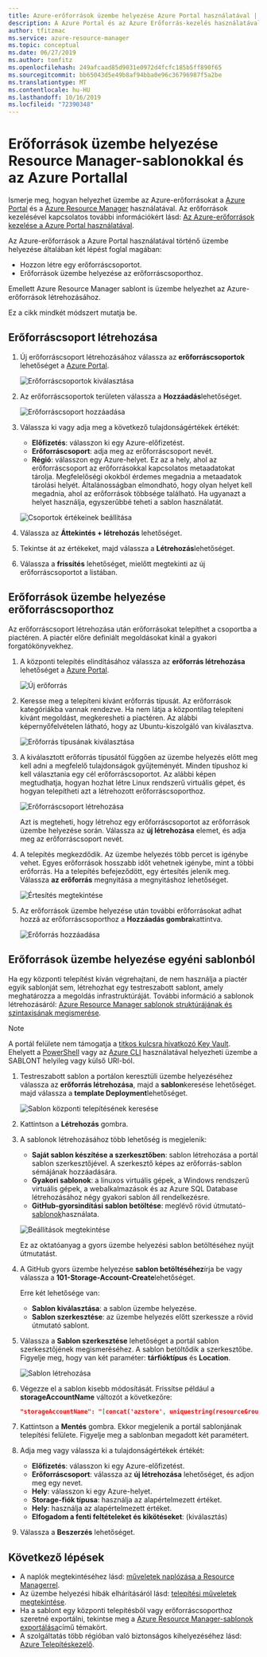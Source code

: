 ```yaml
---
title: Azure-erőforrások üzembe helyezése Azure Portal használatával | Microsoft Docs
description: A Azure Portal és az Azure Erőforrás-kezelés használatával az erőforrásokat üzembe helyezheti az előfizetésében található erőforráscsoporthoz.
author: tfitzmac
ms.service: azure-resource-manager
ms.topic: conceptual
ms.date: 06/27/2019
ms.author: tomfitz
ms.openlocfilehash: 249afcaad85d9031e0972d4fcfc185b5ff890f65
ms.sourcegitcommit: bb65043d5e49b8af94bba0e96c36796987f5a2be
ms.translationtype: MT
ms.contentlocale: hu-HU
ms.lasthandoff: 10/16/2019
ms.locfileid: "72390348"
---
```

# <a name="deploy-resources-with-resource-manager-templates-and-azure-portal"></a>Erőforrások üzembe helyezése Resource Manager-sablonokkal és az Azure Portallal

Ismerje meg, hogyan helyezhet üzembe az Azure-erőforrásokat a [Azure Portal](https://portal.azure.com) és a [Azure Resource Manager](resource-group-overview.md) használatával. Az erőforrások kezelésével kapcsolatos további információkért lásd: [Az Azure-erőforrások kezelése a Azure Portal használatával](manage-resources-portal.md).

Az Azure-erőforrások a Azure Portal használatával történő üzembe helyezése általában két lépést foglal magában:

- Hozzon létre egy erőforráscsoportot.
- Erőforrások üzembe helyezése az erőforráscsoporthoz.

Emellett Azure Resource Manager sablont is üzembe helyezhet az Azure-erőforrások létrehozásához.

Ez a cikk mindkét módszert mutatja be.

## <a name="create-a-resource-group"></a>Erőforráscsoport létrehozása

1. Új erőforráscsoport létrehozásához válassza az **erőforráscsoportok** lehetőséget a [Azure Portal](https://portal.azure.com).

   ![Erőforráscsoportok kiválasztása](./media/resource-group-template-deploy-portal/select-resource-groups.png)

1. Az erőforráscsoportok területen válassza a **Hozzáadás**lehetőséget.

   ![Erőforráscsoport hozzáadása](./media/resource-group-template-deploy-portal/add-resource-group.png)

1. Válassza ki vagy adja meg a következő tulajdonságértékek értékét:

    - **Előfizetés**: válasszon ki egy Azure-előfizetést.
    - **Erőforráscsoport**: adja meg az erőforráscsoport nevét.
    - **Régió**: válasszon egy Azure-helyet. Ez az a hely, ahol az erőforráscsoport az erőforrásokkal kapcsolatos metaadatokat tárolja. Megfelelőségi okokból érdemes megadnia a metaadatok tárolási helyét. Általánosságban elmondható, hogy olyan helyet kell megadnia, ahol az erőforrások többsége található. Ha ugyanazt a helyet használja, egyszerűbbé teheti a sablon használatát.

   ![Csoportok értékeinek beállítása](./media/resource-group-template-deploy-portal/set-group-properties.png)

1. Válassza az **Áttekintés + létrehozás** lehetőséget.
1. Tekintse át az értékeket, majd válassza a **Létrehozás**lehetőséget.
1. Válassza a **frissítés** lehetőséget, mielőtt megtekinti az új erőforráscsoportot a listában.

## <a name="deploy-resources-to-a-resource-group"></a>Erőforrások üzembe helyezése erőforráscsoporthoz

Az erőforráscsoport létrehozása után erőforrásokat telepíthet a csoportba a piactéren. A piactér előre definiált megoldásokat kínál a gyakori forgatókönyvekhez.

1. A központi telepítés elindításához válassza az **erőforrás létrehozása** lehetőséget a [Azure Portal](https://portal.azure.com).

   ![Új erőforrás](./media/resource-group-template-deploy-portal/new-resources.png)

1. Keresse meg a telepíteni kívánt erőforrás típusát. Az erőforrások kategóriákba vannak rendezve. Ha nem látja a központilag telepíteni kívánt megoldást, megkeresheti a piactéren. Az alábbi képernyőfelvételen látható, hogy az Ubuntu-kiszolgáló van kiválasztva.

   ![Erőforrás típusának kiválasztása](./media/resource-group-template-deploy-portal/select-resource-type.png)

1. A kiválasztott erőforrás típusától függően az üzembe helyezés előtt meg kell adni a megfelelő tulajdonságok gyűjteményét. Minden típushoz ki kell választania egy cél erőforráscsoportot. Az alábbi képen megtudhatja, hogyan hozhat létre Linux rendszerű virtuális gépet, és hogyan telepítheti azt a létrehozott erőforráscsoporthoz.

   ![Erőforráscsoport létrehozása](./media/resource-group-template-deploy-portal/select-existing-group.png)

   Azt is megteheti, hogy létrehoz egy erőforráscsoportot az erőforrások üzembe helyezése során. Válassza az **új létrehozása** elemet, és adja meg az erőforráscsoport nevét.

1. A telepítés megkezdődik. Az üzembe helyezés több percet is igénybe vehet. Egyes erőforrások hosszabb időt vehetnek igénybe, mint a többi erőforrás. Ha a telepítés befejeződött, egy értesítés jelenik meg. Válassza **az erőforrás** megnyitása a megnyitáshoz lehetőséget.

   ![Értesítés megtekintése](./media/resource-group-template-deploy-portal/view-notification.png)

1. Az erőforrások üzembe helyezése után további erőforrásokat adhat hozzá az erőforráscsoporthoz a **Hozzáadás gombra**kattintva.

   ![Erőforrás hozzáadása](./media/resource-group-template-deploy-portal/add-resource.png)

## <a name="deploy-resources-from-custom-template"></a>Erőforrások üzembe helyezése egyéni sablonból

Ha egy központi telepítést kíván végrehajtani, de nem használja a piactér egyik sablonját sem, létrehozhat egy testreszabott sablont, amely meghatározza a megoldás infrastruktúráját. További információ a sablonok létrehozásáról: [Azure Resource Manager sablonok struktúrájának és szintaxisának megismerése](resource-group-authoring-templates.md).

> [!NOTE]
> A portál felülete nem támogatja a [titkos kulcsra hivatkozó Key Vault](resource-manager-keyvault-parameter.md). Ehelyett a [PowerShell](resource-group-template-deploy.md) vagy az [Azure CLI](resource-group-template-deploy-cli.md) használatával helyezheti üzembe a SABLONT helyileg vagy külső URI-ból.

1. Testreszabott sablon a portálon keresztüli üzembe helyezéséhez válassza az **erőforrás létrehozása**, majd a **sablon**keresése lehetőséget. majd válassza a **template Deployment**lehetőséget.

   ![Sablon központi telepítésének keresése](./media/resource-group-template-deploy-portal/search-template.png)

1. Kattintson a **Létrehozás** gombra.
1. A sablonok létrehozásához több lehetőség is megjelenik:

    - **Saját sablon készítése a szerkesztőben**: sablon létrehozása a portál sablon szerkesztőjével.  A szerkesztő képes az erőforrás-sablon sémájának hozzáadására.
    - **Gyakori sablonok**: a linuxos virtuális gépek, a Windows rendszerű virtuális gépek, a webalkalmazások és az Azure SQL Database létrehozásához négy gyakori sablon áll rendelkezésre.
    - **GitHub-gyorsindítási sablon betöltése**: meglévő rövid útmutató- [sablonok](https://azure.microsoft.com/resources/templates/)használata.

   ![Beállítások megtekintése](./media/resource-group-template-deploy-portal/see-options.png)

    Ez az oktatóanyag a gyors üzembe helyezési sablon betöltéséhez nyújt útmutatást.

1. A GitHub gyors üzembe helyezése **sablon betöltéséhez**írja be vagy válassza a **101-Storage-Account-Create**lehetőséget.

    Erre két lehetősége van:

    - **Sablon kiválasztása**: a sablon üzembe helyezése.
    - **Sablon szerkesztése**: az üzembe helyezés előtt szerkessze a rövid útmutató sablont.

1. Válassza a **Sablon szerkesztése** lehetőséget a portál sablon szerkesztőjének megismeréséhez. A sablon betöltődik a szerkesztőbe. Figyelje meg, hogy van két paraméter: **tárfióktípus** és **Location**.

   ![Sablon létrehozása](./media/resource-group-template-deploy-portal/show-json.png)

1. Végezze el a sablon kisebb módosítását. Frissítse például a **storageAccountName** változót a következőre:

    ```json
    "storageAccountName": "[concat('azstore', uniquestring(resourceGroup().id))]"
    ```

1. Kattintson a **Mentés** gombra. Ekkor megjelenik a portál sablonjának telepítési felülete. Figyelje meg a sablonban megadott két paramétert.
1. Adja meg vagy válassza ki a tulajdonságértékek értékét:

    - **Előfizetés**: válasszon ki egy Azure-előfizetést.
    - **Erőforráscsoport**: válassza az **új létrehozása** lehetőséget, és adjon meg egy nevet.
    - **Hely**: válasszon ki egy Azure-helyet.
    - **Storage-fiók típusa**: használja az alapértelmezett értéket.
    - **Hely**: használja az alapértelmezett értéket.
    - **Elfogadom a fenti feltételeket és kikötéseket**: (kiválasztás)

1. Válassza a **Beszerzés** lehetőséget.

## <a name="next-steps"></a>Következő lépések

- A naplók megtekintéséhez lásd: [műveletek naplózása a Resource Managerrel](./resource-group-audit.md).
- Az üzembe helyezési hibák elhárításáról lásd: [telepítési műveletek megtekintése](./resource-manager-deployment-operations.md).
- Ha a sablont egy központi telepítésből vagy erőforráscsoporthoz szeretné exportálni, tekintse meg a [Azure Resource Manager-sablonok exportálása](./manage-resource-groups-portal.md#export-resource-groups-to-templates)című témakört.
- A szolgáltatás több régióban való biztonságos kihelyezéséhez lásd: [Azure Telepítéskezelő](./deployment-manager-overview.md).
